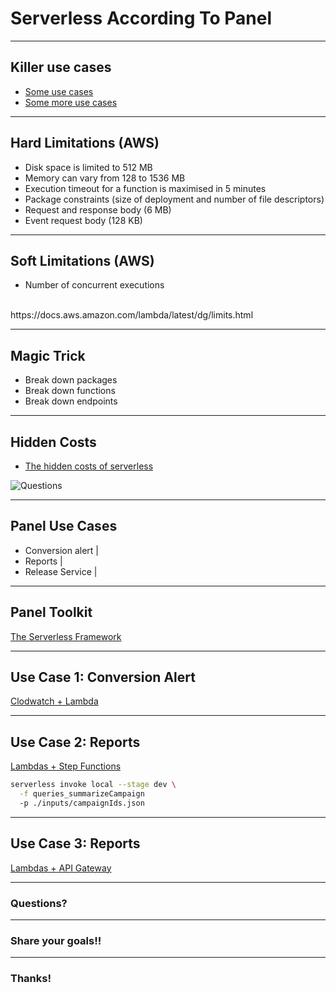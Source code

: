 # Serverless According To Panel


---

## Killer use cases

- [Some use cases](https://www.contino.io/insights/5-killer-use-cases-for-aws-lambda)
- [Some more use cases](https://www.contino.io/insights/5-more-killer-use-cases-for-aws-lambda)


---

## Hard Limitations (AWS)

- Disk space is limited to 512 MB
- Memory can vary from 128 to 1536 MB
- Execution timeout for a function is maximised in 5 minutes
- Package constraints (size of deployment and number of file descriptors)
- Request and response body (6 MB)
- Event request body (128 KB)

---

## Soft Limitations (AWS)

- Number of concurrent executions

<br>
https://docs.aws.amazon.com/lambda/latest/dg/limits.html

---

## Magic Trick

- Break down packages
- Break down functions
- Break down endpoints

---

## Hidden Costs

- [The hidden costs of serverless](https://medium.com/@amiram_26122/the-hidden-costs-of-serverless-6ced7844780b)

![Questions](https://cdn-images-1.medium.com/max/800/0*-LuAY7gx7MGeGoia.)

---

## Panel Use Cases

- Conversion alert |
- Reports |
- Release Service |

---

## Panel Toolkit

[The Serverless Framework](https://serverless.com/)

---

## Use Case 1: Conversion Alert

[Clodwatch + Lambda](https://github.com/YEDev/event-juggler/tree/master/lib/schedulers/cloudwatch-lambda/deployment)

---

## Use Case 2: Reports

[Lambdas + Step Functions](https://github.com/YEDev/reports)

```bash
serverless invoke local --stage dev \
  -f queries_summarizeCampaign
  -p ./inputs/campaignIds.json
```

---

## Use Case 3: Reports

[Lambdas + API Gateway](https://github.com/YEDev/release-service)

---

### Questions?

---

### Share your goals!!

---

### Thanks!
